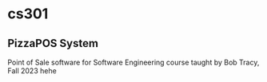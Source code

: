 # cs301
## PizzaPOS System
Point of Sale software for Software Engineering course taught by Bob Tracy, Fall 2023
hehe
